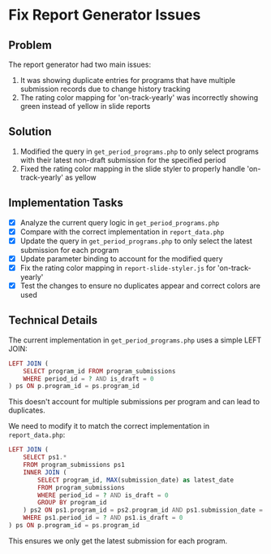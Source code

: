# Fix Report Generator Issues

## Problem
The report generator had two main issues:
1. It was showing duplicate entries for programs that have multiple submission records due to change history tracking
2. The rating color mapping for 'on-track-yearly' was incorrectly showing green instead of yellow in slide reports

## Solution
1. Modified the query in `get_period_programs.php` to only select programs with their latest non-draft submission for the specified period
2. Fixed the rating color mapping in the slide styler to properly handle 'on-track-yearly' as yellow

## Implementation Tasks

- [x] Analyze the current query logic in `get_period_programs.php`
- [x] Compare with the correct implementation in `report_data.php`
- [x] Update the query in `get_period_programs.php` to only select the latest submission for each program
- [x] Update parameter binding to account for the modified query
- [x] Fix the rating color mapping in `report-slide-styler.js` for 'on-track-yearly'
- [x] Test the changes to ensure no duplicates appear and correct colors are used

## Technical Details

The current implementation in `get_period_programs.php` uses a simple LEFT JOIN:

```php
LEFT JOIN (
    SELECT program_id FROM program_submissions 
    WHERE period_id = ? AND is_draft = 0
) ps ON p.program_id = ps.program_id
```

This doesn't account for multiple submissions per program and can lead to duplicates.

We need to modify it to match the correct implementation in `report_data.php`:

```php
LEFT JOIN (
    SELECT ps1.*
    FROM program_submissions ps1
    INNER JOIN (
        SELECT program_id, MAX(submission_date) as latest_date
        FROM program_submissions
        WHERE period_id = ? AND is_draft = 0
        GROUP BY program_id
    ) ps2 ON ps1.program_id = ps2.program_id AND ps1.submission_date = ps2.latest_date
    WHERE ps1.period_id = ? AND ps1.is_draft = 0
) ps ON p.program_id = ps.program_id
```

This ensures we only get the latest submission for each program.
